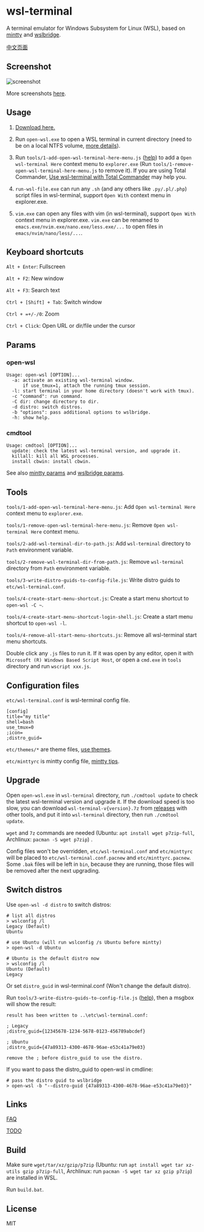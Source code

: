# wsl-terminal

A terminal emulator for Windows Subsystem for Linux (WSL), based on [mintty](http://mintty.github.io/) and [wslbridge](https://github.com/rprichard/wslbridge).

[中文页面](https://goreliu.github.io/wsl-terminal/README.zh_CN.html)

## Screenshot

![screenshot](https://raw.githubusercontent.com/wiki/goreliu/wsl-terminal/images/wsl-terminal-3.png)

More screenshots [here](https://github.com/goreliu/wsl-terminal/wiki/Screenshots).

## Usage

1. [Download here.](https://github.com/goreliu/wsl-terminal/releases)

2. Run `open-wsl.exe` to open a WSL terminal in current directory (need to be on a local NTFS volume, [more details](https://github.com/rprichard/wslbridge)).

3. Run `tools/1-add-open-wsl-terminal-here-menu.js` ([help](https://github.com/goreliu/wsl-terminal#tools)) to add a `Open wsl-terminal Here` context menu to `explorer.exe` (Run `tools/1-remove-open-wsl-terminal-here-menu.js` to remove it). If you are using Total Commander, [Use wsl-terminal with Total Commander](https://github.com/goreliu/wsl-terminal/wiki/Use-wsl-terminal-with-Total-Commander) may help you.

4. `run-wsl-file.exe` can run any `.sh` (and any others like `.py/.pl/.php`) script files in wsl-terminal, support `Open With` context menu in explorer.exe.

5. `vim.exe` can open any files with vim (in wsl-terminal), support `Open With` context menu in explorer.exe. `vim.exe` can be renamed to `emacs.exe/nvim.exe/nano.exe/less.exe/...` to open files in `emacs/nvim/nano/less/...`.

## Keyboard shortcuts

`Alt + Enter`: Fullscreen

`Alt + F2`: New window

`Alt + F3`: Search text

`Ctrl + [Shift] + Tab`: Switch window

`Ctrl + =+/-/0`: Zoom

`Ctrl + Click`: Open URL or dir/file under the cursor

## Params

### open-wsl

```
Usage: open-wsl [OPTION]...
  -a: activate an existing wsl-terminal window.
      if use_tmux=1, attach the running tmux session.
  -l: start terminal in your home directory (doesn't work with tmux).
  -c "command": run command.
  -C dir: change directory to dir.
  -d distro: switch distros.
  -b "options": pass additional options to wslbridge.
  -h: show help.
```

### cmdtool

```
Usage: cmdtool [OPTION]...
  update: check the latest wsl-terminal version, and upgrade it.
  killall: kill all WSL processes.
  install cbwin: install cbwin.
```

See also [mintty params](https://github.com/goreliu/wsl-terminal/wiki/mintty-params) and [wslbridge params](https://github.com/rprichard/wslbridge#usage).

## Tools

`tools/1-add-open-wsl-terminal-here-menu.js`: Add `Open wsl-terminal Here` context menu to `explorer.exe`.

`tools/1-remove-open-wsl-terminal-here-menu.js`: Remove `Open wsl-terminal Here` context menu.

`tools/2-add-wsl-terminal-dir-to-path.js`: Add `wsl-terminal` directory to `Path` environment variable.

`tools/2-remove-wsl-terminal-dir-from-path.js`: Remove `wsl-terminal` directory from `Path` environment variable.

`tools/3-write-distro-guids-to-config-file.js`: Write distro guids to `etc/wsl-terminal.conf`.

`tools/4-create-start-menu-shortcut.js`: Create a start menu shortcut to `open-wsl -C ~`.

`tools/4-create-start-menu-shortcut-login-shell.js`: Create a start menu shortcut to `open-wsl -l`.

`tools/4-remove-all-start-menu-shortcuts.js`: Remove all wsl-terminal start menu shortcuts.

Double click any `.js` files to run it. If it was open by any editor, open it with `Microsoft (R) Windows Based Script Host`, or open a `cmd.exe` in `tools` directory and run `wscript xxx.js`.

## Configuration files

`etc/wsl-terminal.conf` is wsl-terminal config file.
```
[config]
title="my title"
shell=bash
use_tmux=0
;icon=
;distro_guid=
```

`etc/themes/*` are theme files, [use themes](https://github.com/goreliu/wsl-terminal/wiki/Use-themes).

`etc/minttyrc` is mintty config file, [mintty tips](https://github.com/mintty/mintty/wiki/Tips).

## Upgrade

Open `open-wsl.exe` in `wsl-terminal` directory, run `./cmdtool update` to check the latest wsl-terminal version and upgrade it. If the download speed is too slow, you can download `wsl-terminal-v{version}.7z` from [releases](https://github.com/goreliu/wsl-terminal/releases) with other tools, and put it into `wsl-terminal` directory, then run `./cmdtool update`.

`wget` and `7z` commands are needed (Ubuntu: `apt install wget p7zip-full`, Archlinux: `pacman -S wget p7zip`) .

Config files won't be overridden, `etc/wsl-terminal.conf` and `etc/minttyrc` will be placed to `etc/wsl-terminal.conf.pacnew` and `etc/minttyrc.pacnew`. Some `.bak` files will be left in `bin`, because they are running, those files will be removed after the next upgrading.

## Switch distros

Use `open-wsl -d distro` to switch distros:

```
# list all distros
> wslconfig /l
Legacy (Default)
Ubuntu

# use Ubuntu (will run wslconfig /s Ubuntu before mintty)
> open-wsl -d Ubuntu

# Ubuntu is the default distro now
> wslconfig /l
Ubuntu (Default)
Legacy
```

Or set `distro_guid` in wsl-terminal.conf (Won't change the default distro).

Run `tools/3-write-distro-guids-to-config-file.js` ([help](https://github.com/goreliu/wsl-terminal#tools)), then a msgbox will show the result:

```
result has been written to ..\etc\wsl-terminal.conf:

; Legacy
;distro_guid={12345678-1234-5678-0123-456789abcdef}

; Ubuntu
;distro_guid={47a89313-4300-4678-96ae-e53c41a79e03}

remove the ; before distro_guid to use the distro.
```

If you want to pass the distro_guid to open-wsl in cmdline:

```
# pass the distro guid to wslbridge
> open-wsl -b "--distro-guid {47a89313-4300-4678-96ae-e53c41a79e03}"
```

## Links

[FAQ](https://github.com/goreliu/wsl-terminal/wiki/FAQ)

[TODO](https://github.com/goreliu/wsl-terminal/wiki/TODO)

## Build

Make sure `wget/tar/xz/gzip/p7zip` (Ubuntu: run `apt install wget tar xz-utils gzip p7zip-full`, Archlinux: run `pacman -S wget tar xz gzip p7zip`) are installed in WSL.

Run `build.bat`.

## License

MIT
